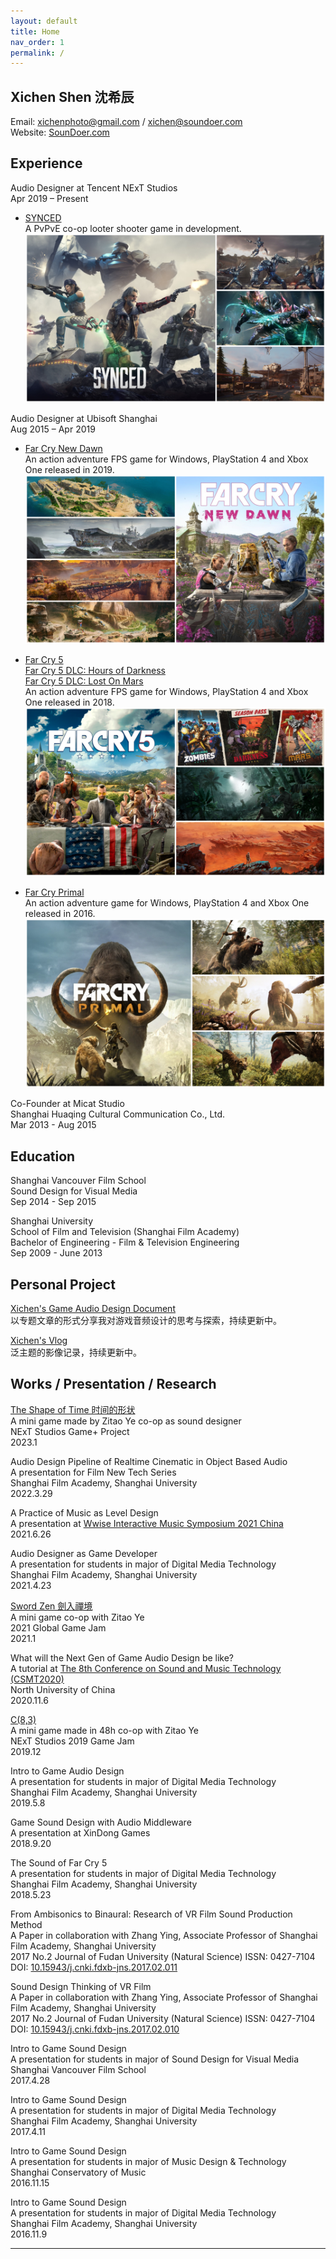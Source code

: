 ```yaml
---
layout: default
title: Home
nav_order: 1
permalink: /
---
```


## Xichen Shen 沈希辰

Email: xichenphoto@gmail.com / xichen@soundoer.com  
Website: [SounDoer.com](https://soundoer.com)

## Experience

Audio Designer at Tencent NExT Studios  
Apr 2019 – Present  

- [SYNCED](https://www.syncedthegame.com)  
A PvPvE co-op looter shooter game in development.  
![Game_Synced](./assets/SYNCED_FIN_PNG_1280.png)

Audio Designer at Ubisoft Shanghai  
Aug 2015 – Apr 2019  

- [Far Cry New Dawn](https://www.ubisoft.com/en-us/game/far-cry/new-dawn)  
An action adventure FPS game for Windows, PlayStation 4 and Xbox One released in 2019.  
![Game_FarCryNewDawn](./assets/FarCryNewDawn_FIN_PNG_1280.png)

- [Far Cry 5](https://www.ubisoft.com/en-us/game/far-cry/far-cry-5)  
[Far Cry 5 DLC: Hours of Darkness](https://www.ubisoft.com/en-us/game/far-cry/far-cry-5#58nAYWr7wA8hcfzLZs0mne)  
[Far Cry 5 DLC: Lost On Mars](https://www.ubisoft.com/en-us/game/far-cry/far-cry-5#58nAYWr7wA8hcfzLZs0mne)  
An action adventure FPS game for Windows, PlayStation 4 and Xbox One released in 2018. 
![Game_FarCry5](./assets/FarCry5_FIN_PNG_1280.png)

- [Far Cry Primal](https://www.ubisoft.com/en-us/game/far-cry/far-cry-primal)  
An action adventure game for Windows, PlayStation 4 and Xbox One released in 2016.
![Game_FarCryPrimal](./assets/FarCryPrimal_FIN_PNG_1280.png)

Co-Founder at Micat Studio  
Shanghai Huaqing Cultural Communication Co., Ltd.  
Mar 2013 - Aug 2015

## Education

Shanghai Vancouver Film School  
Sound Design for Visual Media  
Sep 2014 - Sep 2015

Shanghai University  
School of Film and Television (Shanghai Film Academy)  
Bachelor of Engineering - Film & Television Engineering  
Sep 2009 - June 2013

## Personal Project

[Xichen's Game Audio Design Document](http://soundoer.com/Xichen_GADD)  
以专题文章的形式分享我对游戏音频设计的思考与探索，持续更新中。

[Xichen's Vlog](http://soundoer.com/Xichen_VLOG)  
泛主题的影像记录，持续更新中。

## Works / Presentation / Research

[The Shape of Time 时间的形状](https://yezi.itch.io/time)  
A mini game made by Zitao Ye co-op as sound designer  
NExT Studios Game+ Project  
2023.1

Audio Design Pipeline of Realtime Cinematic in Object Based Audio  
A presentation for Film New Tech Series  
Shanghai Film Academy, Shanghai University  
2022.3.29

A Practice of Music as Level Design  
A presentation at [Wwise Interactive Music Symposium 2021 China](https://info.audiokinetic.com/zh-cn/wwise-interactive-music-symposium-2021-china)  
2021.6.26

Audio Designer as Game Developer  
A presentation for students in major of Digital Media Technology  
Shanghai Film Academy, Shanghai University  
2021.4.23

[Sword Zen 劍入禪境](https://yezi.itch.io/sz)  
A mini game co-op with Zitao Ye  
2021 Global Game Jam  
2021.1

What will the Next Gen of Game Audio Design be like?  
A tutorial at [The 8th Conference on Sound and Music Technology (CSMT2020)](http://www.csmcw-csmt.cn/csmt2020.html)  
North University of China  
2020.11.6

[C(8,3)](https://yezi.itch.io/c38)  
A mini game made in 48h co-op with Zitao Ye  
NExT Studios 2019 Game Jam  
2019.12

Intro to Game Audio Design  
A presentation for students in major of Digital Media Technology  
Shanghai Film Academy, Shanghai University  
2019.5.8

Game Sound Design with Audio Middleware  
A presentation at XinDong Games  
2018.9.20

The Sound of Far Cry 5  
A presentation for students in major of Digital Media Technology  
Shanghai Film Academy, Shanghai University  
2018.5.23

From Ambisonics to Binaural: Research of VR Film Sound Production Method  
A Paper in collaboration with Zhang Ying, Associate Professor of Shanghai Film Academy, Shanghai University  
2017 No.2 Journal of Fudan University (Natural Science) ISSN: 0427-7104  
DOI: [10.15943/j.cnki.fdxb-jns.2017.02.011](https://www.cnki.net/kcms/doi/10.15943/j.cnki.fdxb-jns.2017.02.011.html)

Sound Design Thinking of VR Film  
A Paper in collaboration with Zhang Ying, Associate Professor of Shanghai Film Academy, Shanghai University  
2017 No.2 Journal of Fudan University (Natural Science) ISSN: 0427-7104  
DOI: [10.15943/j.cnki.fdxb-jns.2017.02.010](https://www.cnki.net/kcms/doi/10.15943/j.cnki.fdxb-jns.2017.02.010.html)

Intro to Game Sound Design  
A presentation for students in major of Sound Design for Visual Media  
Shanghai Vancouver Film School  
2017.4.28

Intro to Game Sound Design  
A presentation for students in major of Digital Media Technology  
Shanghai Film Academy, Shanghai University  
2017.4.11

Intro to Game Sound Design  
A presentation for students in major of Music Design & Technology  
Shanghai Conservatory of Music  
2016.11.15

Intro to Game Sound Design  
A presentation for students in major of Digital Media Technology  
Shanghai Film Academy, Shanghai University  
2016.11.9

***